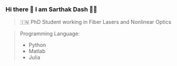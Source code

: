### Hi there 👋 I am Sarthak Dash 👨‍🎓
> 🇮🇳 PhD Student working in Fiber Lasers and Nonlinear Optics 

> Programming Language:
>   - Python 
>   - Matlab
>   - Julia
 
<!--
**Sarthakdsh/Sarthakdsh** is a ✨ _special_ ✨ repository because its `README.md` (this file) appears on your GitHub profile.

Here are some ideas to get you started:

- 🔭 I’m currently working on ...
- 🌱 I’m currently learning ...
- 👯 I’m looking to collaborate on ...
- 🤔 I’m looking for help with ...
- 💬 Ask me about ...
- 📫 How to reach me: ...
- 😄 Pronouns: ...
- ⚡ Fun fact: ...
-->
